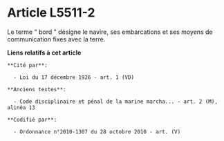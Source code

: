 # Article L5511-2

Le terme " bord " désigne le navire, ses embarcations et ses moyens de communication fixes avec la terre.

**Liens relatifs à cet article**

	**Cité par**:

	  - Loi du 17 décembre 1926 - art. 1 (VD)

	**Anciens textes**:

	  - Code disciplinaire et pénal de la marine marcha... - art. 2 (M), alinéa 13

	**Codifié par**:

	  - Ordonnance n°2010-1307 du 28 octobre 2010 - art. (V)
